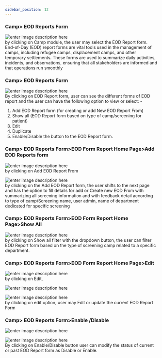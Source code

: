 ```yaml
---
sidebar_position: 12
---
```




### Camp> EOD Reports Form

![enter image description
here](https://res.cloudinary.com/teleopdassets/image/upload/v1717562774/6-0_vft7ea.jpg)  
by clicking on Camp module, the user may select the EOD Report form.  
End-of-Day (EOD) report forms are vital tools used in the management of camps,
including refugee camps, displacement camps, and other temporary settlements.
These forms are used to summarize daily activities, incidents, and
observations, ensuring that all stakeholders are informed and that operations
run smoothly

### Camp> EOD Reports Form

![enter image description
here](https://res.cloudinary.com/teleopdassets/image/upload/v1717562900/6-1_hrl0wr.jpg)  
By clicking on EOD Report form, user can see the different forms of EOD report
and the user can have the following option to view or select: -

1. Add EOD Report form (for creating or add New EOD Report From)
2. Show all (EOD Report form based on type of camp/screening for patient)
3. Edit
4. Duplicate
5. Enable/Disable the button to the EOD Report form.

### Camp> EOD Reports Form>EOD Form Report Home Page>Add EOD Reports form

![enter image description
here](https://res.cloudinary.com/teleopdassets/image/upload/v1717564721/Screenshot_2024-06-05_104646_ke36up.jpg)  
by clicking on Add EOD Report From

![enter image description
here](https://res.cloudinary.com/teleopdassets/image/upload/v1717564784/add_eod_report_forms_gwqa2n.jpg)  
by clicking on the Add EOD Report form, the user shifts to the next page and
has the option to fill details for add or Create new EOD From with summarizing
all screening information and with feedback detail according to type of
camp/Screening name, user admin, name of department dedicated for specific
screening

### Camp> EOD Reports Form>EOD Form Report Home Page>Show All

![enter image description
here](https://res.cloudinary.com/teleopdassets/image/upload/v1717565726/Screenshot_2024-06-05_105737_esrq5e.jpg)  
by clicking on Show all filter with the dropdown button, the user can filter
EOD Report form based on the type of screening camp related to a specific
department.

### Camp> EOD Reports Form>EOD Form Report Home Page>Edit

![enter image description
here](https://res.cloudinary.com/teleopdassets/image/upload/v1717566369/edit_yljp2m.jpg)  
by clicking on Edit,

![enter image description
here](https://res.cloudinary.com/teleopdassets/image/upload/v1717562900/6-1_hrl0wr.jpg)

![enter image description
here](https://res.cloudinary.com/teleopdassets/image/upload/v1717566377/edit_ts1hzh.jpg)  
by clicking on edit option, user may Edit or update the current EOD Report
Form

### Camp> EOD Reports Form>Enable /Disable

![enter image description
here](https://res.cloudinary.com/teleopdassets/image/upload/v1717566716/Screenshot_2024-06-05_104049_qokw91.jpg)

![enter image description
here](https://res.cloudinary.com/teleopdassets/image/upload/v1717562900/6-1_hrl0wr.jpg)  
By clicking on Enable/Disable button user can modify the status of current or
past EOD Report form as Disable or Enable.
